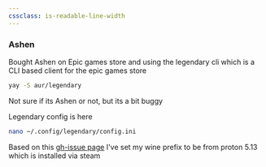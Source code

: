 ```yaml
---
cssclass: is-readable-line-width
---
```


### Ashen

Bought Ashen on Epic games store and using the legendary cli which is a CLI based client for the epic games store
```bash
yay -S aur/legendary
```

Not sure if its Ashen or not, but its a bit buggy

Legendary config is here
```bash
nano ~/.config/legendary/config.ini
```

Based on this [gh-issue page](https://github.com/derrod/legendary/issues/47) I've set my wine prefix to be from proton 5.13 which is installed via steam